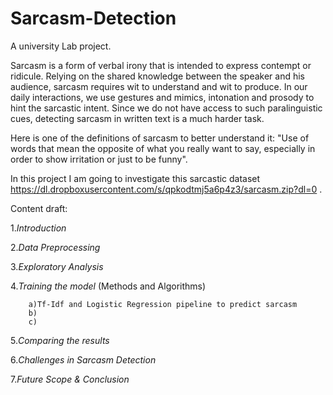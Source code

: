 # Sarcasm-Detection

A university Lab project. 

  Sarcasm is a form of verbal irony that is intended to express contempt or ridicule. Relying on the shared knowledge between the speaker and his audience, sarcasm requires wit to understand and wit to produce. In our daily interactions, we use gestures and mimics, intonation and prosody to hint the sarcastic intent. Since we do not have access to such paralinguistic cues, detecting sarcasm in written text is a much harder task.

Here is one of the definitions of sarcasm to better understand it: "Use of words that mean the opposite of what you really want to say, especially in order to show irritation or just to be funny". 

In this project I am going to investigate this sarcastic dataset https://dl.dropboxusercontent.com/s/qpkodtmj5a6p4z3/sarcasm.zip?dl=0  .


Content draft:

1.*Introduction* 

2.*Data Preprocessing* 

3.*Exploratory Analysis*
       
4.*Training the model* (Methods and Algorithms)

        a)Tf-Idf and Logistic Regression pipeline to predict sarcasm
        b)
        c)
        
5.*Comparing the results*       

6.*Challenges in Sarcasm Detection*

7.*Future Scope & Conclusion*
